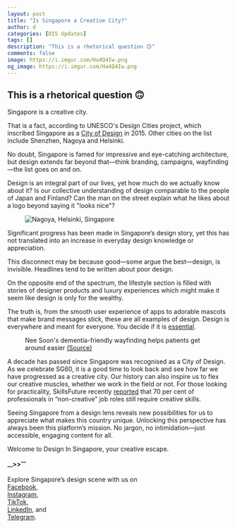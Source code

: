 ```yaml
---
layout: post
title: "Is Singapore a Creative City?"
author: d
categories: [DIS Updates]
tags: []
description: "This is a rhetorical question 🙃"
comments: false
image: https://i.imgur.com/Ha4Q4Iw.png
og_image: https://i.imgur.com/Ha4Q4Iw.png
---
```


<h2>This is a rhetorical question 🙃</h2>

Singapore is a creative city. 

That is a fact, according to UNESCO's Design Cities project, which inscribed Singapore as a <a href="https://designsingapore.org/about-us/unesco-creative-city-of-design/" target="_blank">City of Design</a> in 2015. Other cities on the list include Shenzhen, Nagoya and Helsinki. 

No doubt, Singapore is famed for impressive and eye-catching architecture, but design extends far beyond that—think branding, campaigns, wayfinding—the list goes on and on.

Design is an integral part of our lives, yet how much do we actually know about it? Is our collective understanding of design comparable to the people of Japan and Finland? Can the man on the street explain what he likes about a logo beyond saying it "looks nice"?

<figure>
<img src="https://i.imgur.com/ImoiNXy.jpg" alt="Nagoya, Helsinki, Singapore">
</figure>

Significant progress has been made in Singapore’s design story, yet this has not translated into an increase in everyday design knowledge or appreciation.

This disconnect may be because good—some argue the best—design, is invisible. Headlines tend to be written about poor design. 

On the opposite end of the spectrum, the lifestyle section is filled with stories of designer products and luxury experiences which might make it seem like design is only for the wealthy.

The truth is, from the smooth user experience of apps to adorable mascots that make brand messages stick, these are all examples of design. Design is everywhere and meant for everyone. You decide if it is <a href="https://www.designinsingapore.com/artists-non-essential/" target="_blank">essential</a>.

<figure>
<img src="https://i.imgur.com/jT1cteH.jpg" alt="">
<figcaption>Nee Soon's dementia-friendly wayfinding helps patients get around easier <a href="https://www.nstc.org.sg/latest_news/yishunite-of-the-year-2023-copy/" target="_blank">(Source)</a></figcaption>
</figure>

A decade has passed since Singapore was recognised as a City of Design. As we celebrate SG60, it is a good time to look back and see how far we have progressed as a creative city. Our history can also inspire us to flex our creative muscles, whether we work in the field or not. For those looking for practicality, SkillsFuture recently <a href="https://www.channelnewsasia.com/singapore/skillsfuture-skills-report-creative-industry-generative-ai-jobs-4887421" target="_blank">reported</a> that 70 per cent of professionals in “non-creative” job roles still require creative skills.

Seeing Singapore from a design lens reveals new possibilities for us to appreciate what makes this country unique. Unlocking this perspective has always been this platform’s mission. No jargon, no intimidation—just accessible, engaging content for all.

Welcome to Design In Singapore, your creative escape.

<strong><sub>—</sub>><sub></sub>><sup>—</sup></strong>

Explore Singapore’s design scene with us on  
  <a href="https://www.facebook.com/DesignInSingapore" target="_blank" rel="noopener noreferrer">Facebook</a>,  
  <a href="https://www.instagram.com/designinsingapore" target="_blank" rel="noopener noreferrer">Instagram</a>,  
  <a href="https://www.tiktok.com/@designinsingapore" target="_blank" rel="noopener noreferrer">TikTok</a>,  
  <a href="https://www.linkedin.com/company/designinsingapore" target="_blank" rel="noopener noreferrer">LinkedIn</a>, and  
  <a href="https://t.me/designinsingapore" target="_blank" rel="noopener noreferrer">Telegram</a>. 
